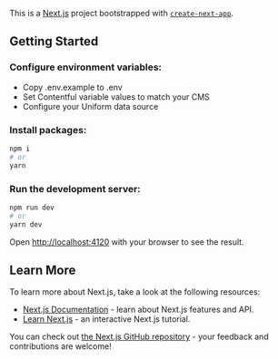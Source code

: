 This is a [Next.js](https://nextjs.org/) project bootstrapped with [`create-next-app`](https://github.com/vercel/next.js/tree/canary/packages/create-next-app).

## Getting Started

### Configure environment variables:

- Copy .env.example to .env
- Set Contentful variable values to match your CMS
- Configure your Uniform data source

### Install packages:

```bash
npm i
# or
yarn
```

### Run the development server:

```bash
npm run dev
# or
yarn dev
```

Open [http://localhost:4120](http://localhost:4120) with your browser to see the result.

## Learn More

To learn more about Next.js, take a look at the following resources:

- [Next.js Documentation](https://nextjs.org/docs) - learn about Next.js features and API.
- [Learn Next.js](https://nextjs.org/learn) - an interactive Next.js tutorial.

You can check out [the Next.js GitHub repository](https://github.com/vercel/next.js/) - your feedback and contributions are welcome!
